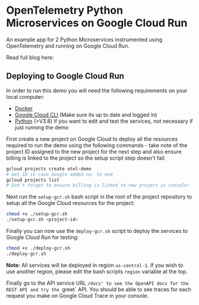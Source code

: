 # OpenTelemetry Python Microservices on Google Cloud Run

An example app for 2 Python Microservices instrumented using OpenTelemetry
and running on Google Cloud Run.

Read full blog here:

## Deploying to Google Cloud Run

In order to run this demo you will need the following requirements on your local computer:

* [Docker](https://docs.docker.com/get-docker/)
* [Google Cloud CLI](https://cloud.google.com/sdk/docs/install) (Make sure its up to date and logged in)
* [Python](https://www.python.org/downloads/) (>V3.8) if you want to edit and test the services, 
  not necessary if just running the demo
  
First create a new project on Google Cloud to deploy all the resources required to run the 
demo using the following commands - take note of the project ID assigned to the new project 
for the next step and also ensure billing is linked to the project so the setup
script step doesn't fail:

```bash
gcloud projects create otel-demo
# Get ID in case Google added no. to end
gcloud projects list
# Don't forget to ensure billing is linked to new project in console!
```

Next run the `setup-gcr.sh` bash script in the root of the project repository to setup all the
Google Cloud resources for the project:

```bash
chmod +x ./setup-gcr.sh
./setup-gcr.sh <project-id>
```

Finally you can now use the `deploy-gcr.sh` script to deploy the services to Google Cloud Run for 
testing:

```bash
chmod +x ./deploy-gcr.sh
./deploy-gcr.sh
```

**Note:** All services will be deployed in region `us-central-1`. If you
wish to use another region, please edit the bash scripts `region` variable
at the top.

Finally go to the API service URL `/docs' to see the OpenAPI docs for the
REST API and try the `greet` API. You should be able to see traces for each
request you make on Google Cloud Trace in your console.